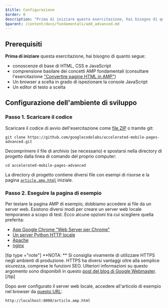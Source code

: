 ```yaml
---
$title: Configurazione
$order: 0
description: "Prima di iniziare questa esercitazione, hai bisogno di quanto segue: una conoscenza di base di HTML, CSS e JavaScript, una comprensione di base dei principali concetti AMP ..."
$parent: /content/docs/fundamentals/add_advanced.md
---
```


## Prerequisiti

**Prima di iniziare** questa esercitazione, hai bisogno di quanto segue:

- conoscenze di base di HTML, CSS e JavaScript
- comprensione basilare dei concetti AMP fondamentali (consultare l'esercitazione ["Convertire pagine HTML in AMP"](../../../../documentation/guides-and-tutorials/start/converting/index.md))
- Un browser a scelta in grado di ispezionare la console JavaScript
- Un editor di testo a scelta

## Configurazione dell'ambiente di sviluppo

### Passo 1. Scaricare il codice

Scaricare il codice di avvio dell'esercitazione come [file ZIP](https://github.com/googlecodelabs/accelerated-mobile-pages-advanced/archive/master.zip) o tramite git:

```shell
git clone https://github.com/googlecodelabs/accelerated-mobile-pages-advanced.git
```

Decomprimere il file di archivio (se necessario) e spostarsi nella directory di progetto dalla linea di comando del proprio computer:

```shell
cd accelerated-mobile-pages-advanced
```

La directory di progetto contiene diversi file con esempi di risorse e la pagina [`article.amp.html`](https://github.com/googlecodelabs/accelerated-mobile-pages-advanced/blob/master/article.amp.html) iniziale.

### Passo 2. Eseguire la pagina di esempio

Per testare la pagina AMP di esempio, dobbiamo accedere ai file da un server web. Esistono diversi modi per creare un server web locale temporaneo a scopo di test. Ecco alcune opzioni tra cui scegliere quella preferita:

- [App Google Chrome "Web Server per Chrome"](https://chrome.google.com/webstore/detail/web-server-for-chrome/ofhbbkphhbklhfoeikjpcbhemlocgigb)
- [Un server Python HTTP locale](https://developer.mozilla.org/en-US/docs/Learn/Common_questions/set_up_a_local_testing_server#Running_a_simple_local_HTTP_server)
- [Apache](https://httpd.apache.org/docs/2.4/getting-started.html)
- [nginx](http://nginx.org/)

[tip type ="note"] **NOTA: ** Si consiglia vivamente di utilizzare HTTPS negli ambienti di produzione. HTTPS ha diversi vantaggi oltre alla semplice sicurezza, comprese le funzioni SEO. Ulteriori informazioni su questo argomento sono disponibili in questo [post del blog di Google Webmaster](https://webmasters.googleblog.com/2014/08/https-as-ranking-signal.html). [/tip]

Dopo aver configurato il server web locale, accedere all'articolo di esempio nel browser da [questo URL](http://localhost:8000/article.amp.html):

```text
http://localhost:8000/article.amp.html
```
